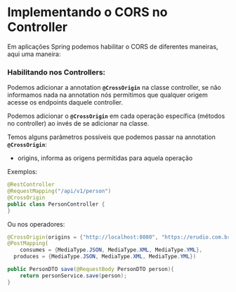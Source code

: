 # Implementando o CORS no Controller

Em aplicações Spring podemos habilitar o CORS de diferentes maneiras, aqui uma maneira:


### Habilitando nos Controllers:

Podemos adicionar a annotation **`@CrossOrigin`** na classe controller, se não informamos nada na annotation nós permitimos que qualquer origem acesse os endpoints daquele controller.

Podemos adicionar o **`@CrossOrigin`** em cada operação específica (métodos no controller) ao invés de se adicionar na classe.

Temos alguns parâmetros possíveis que podemos passar na annotation **`@CrossOrigin`**:

- origins, informa as origens permitidas para aquela operação

Exemplos:

```java
@RestController
@RequestMapping("/api/v1/person")
@CrossOrigin
public class PersonController {
}
```

Ou nos operadores:

```java
@CrossOrigin(origins = {"http://localhost:8080", "https://erudio.com.br"})
@PostMapping(
	consumes = {MediaType.JSON, MediaType.XML, MediaType.YML},
  produces = {MediaType.JSON, MediaType.XML, MediaType.YML})

public PersonDTO save(@RequestBody PersonDTO person){
	return personService.save(person);
}
```